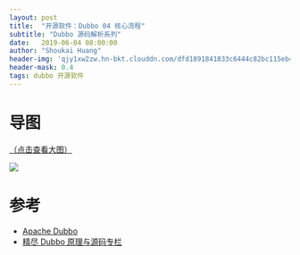 ```yaml
---
layout: post
title:  "开源软件：Dubbo 04 核心流程"
subtitle: "Dubbo 源码解析系列"
date:   2019-06-04 08:00:00
author: "Shoukai Huang"
header-img: 'qjy1xw2zw.hn-bkt.clouddn.com/dfd1891841833c6444c82bc115eb421a.jpg'
header-mask: 0.4
tags: dubbo 开源软件
---
```


# 导图

[（点击查看大图）](http://qjy1xw2zw.hn-bkt.clouddn.com/5e82df6134e418130bb13159d2363808.jpg)

![](http://qjy1xw2zw.hn-bkt.clouddn.com/5e82df6134e418130bb13159d2363808.jpg)


# 参考

* [Apache Dubbo](http://dubbo.apache.org/zh-cn/)
* [精尽 Dubbo 原理与源码专栏](http://www.iocoder.cn/Dubbo/good-collection/)
